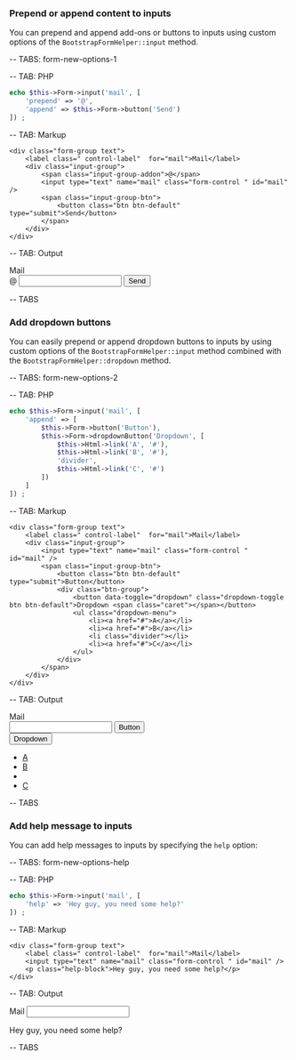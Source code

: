 ### Prepend or append content to inputs

You can prepend and append add-ons or buttons to inputs using custom options of the `BootstrapFormHelper::input` method.

-- TABS: form-new-options-1

-- TAB: PHP

```php
echo $this->Form->input('mail', [
    'prepend' => '@',
    'append' => $this->Form->button('Send')
]) ;
```

-- TAB: Markup

```markup
<div class="form-group text">
    <label class=" control-label"  for="mail">Mail</label>
    <div class="input-group">
        <span class="input-group-addon">@</span>
        <input type="text" name="mail" class="form-control " id="mail" />
        <span class="input-group-btn">
            <button class="btn btn-default" type="submit">Send</button>
        </span>
    </div>
</div>
```

-- TAB: Output

<div class="form-group text">
    <label class=" control-label"  for="mail">Mail</label>
    <div class="input-group">
        <span class="input-group-addon">@</span>
        <input type="text" name="mail" class="form-control " id="mail" />
        <span class="input-group-btn">
            <button class="btn btn-default" type="submit">Send</button>
        </span>
    </div>
</div>

-- TABS

### Add dropdown buttons

You can easily prepend or append dropdown buttons to inputs by using custom options of the `BootstrapFormHelper::input` method
combined with the `BootstrapFormHelper::dropdown` method.

-- TABS: form-new-options-2

-- TAB: PHP

```php
echo $this->Form->input('mail', [
    'append' => [
        $this->Form->button('Button'),
        $this->Form->dropdownButton('Dropdown', [
            $this->Html->link('A', '#'),
            $this->Html->link('B', '#'),
            'divider',
            $this->Html->link('C', '#')
        ])
    ]
]) ;
```

-- TAB: Markup

```markup
<div class="form-group text">
    <label class=" control-label"  for="mail">Mail</label>
    <div class="input-group">
        <input type="text" name="mail" class="form-control "  id="mail" />
        <span class="input-group-btn">
            <button class="btn btn-default" type="submit">Button</button>
            <div class="btn-group">
                <button data-toggle="dropdown" class="dropdown-toggle btn btn-default">Dropdown <span class="caret"></span></button>
                <ul class="dropdown-menu">
                    <li><a href="#">A</a></li>
                    <li><a href="#">B</a></li>
                    <li class="divider"></li>
                    <li><a href="#">C</a></li>
                </ul>
            </div>
        </span>
    </div>
</div>
```

-- TAB: Output

<div class="form-group text">
    <label class=" control-label"  for="mail">Mail</label>
    <div class="input-group">
        <input type="text" name="mail" class="form-control "  id="mail" />
        <span class="input-group-btn">
            <button class="btn btn-default" type="submit">Button</button>
            <div class="btn-group">
                <button data-toggle="dropdown" class="dropdown-toggle btn btn-default">Dropdown <span class="caret"></span></button>
                <ul class="dropdown-menu">
                    <li><a href="#">A</a></li>
                    <li><a href="#">B</a></li>
                    <li class="divider"></li>
                    <li><a href="#">C</a></li>
                </ul>
            </div>
        </span>
    </div>
</div>

-- TABS

### Add help message to inputs

You can add help messages to inputs by specifying the `help` option:

-- TABS: form-new-options-help

-- TAB: PHP

```php
echo $this->Form->input('mail', [
    'help' => 'Hey guy, you need some help?'
]) ;
```

-- TAB: Markup

```markup
<div class="form-group text">
    <label class=" control-label"  for="mail">Mail</label>
    <input type="text" name="mail" class="form-control " id="mail" />
    <p class="help-block">Hey guy, you need some help?</p>
</div>
```

-- TAB: Output

<div class="form-group text">
    <label class=" control-label"  for="mail">Mail</label>
    <input type="text" name="mail" class="form-control " id="mail" />
    <p class="help-block">Hey guy, you need some help?</p>
</div>

-- TABS
